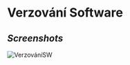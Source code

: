 # **Verzování Software**
## *Screenshots*
![VerzováníSW](https://user-images.githubusercontent.com/56154225/80094371-6bcd5a80-8566-11ea-943b-255989cc553d.JPG)
